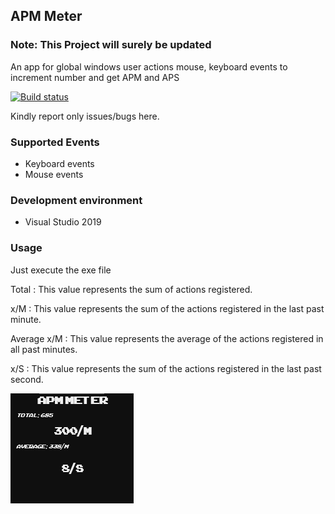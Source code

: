 ## APM Meter

### Note: This Project will surely be updated

An app for global windows user actions mouse, keyboard events to increment number and get APM and APS

[![Build status](https://ci.appveyor.com/api/projects/status/y1c61997pomysftl/branch/master?svg=true)](https://ci.appveyor.com/project/Shimrockx/apm-meter/branch/master)

Kindly report only issues/bugs here.

### Supported Events

* Keyboard events
* Mouse events

### Development environment

* Visual Studio 2019

### Usage

Just execute the exe file

Total : This value represents the sum of actions registered.

x/M : This value represents the sum of the actions registered in the last past minute.

Average x/M : This value represents the average of the actions registered in all past minutes.

x/S : This value represents the sum of the actions registered in the last past second.

![alt tag](https://raw.githubusercontent.com/Shimrockx/APM-Meter/master/docs/CAPTURE.png)